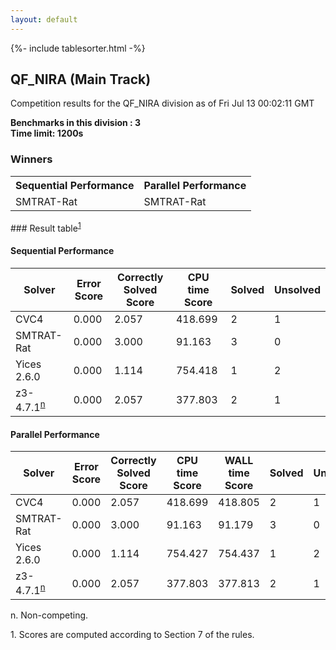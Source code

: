 ```yaml
---
layout: default
---
```

{%- include tablesorter.html -%}

##  QF_NIRA (Main Track)

Competition results for the QF_NIRA division as of Fri Jul 13 00:02:11 GMT

**Benchmarks in this division : 3  
Time limit: 1200s** 

### Winners
<table>
<tr><th class="center">Sequential Performance</th><th class="center">Parallel Performance</th></tr>
<tr class="center"><td>SMTRAT-Rat</td><td>SMTRAT-Rat</td></tr></table>
### Result table<sup><a href="#fn1">1</a></sup>

#### Sequential Performance

<table id="sequential" class="result sorted">
<thead><tr class="center">
  <th>Solver</th>
  <th>Error Score</th>
  <th>Correctly Solved Score</th>
  <th>CPU time Score</th>
  <th>Solved</th>
  <th>Unsolved</th>
</tr></thead><tr>
  <td>CVC4</td>
  <td>0.000</td>
  <td>2.057</td>
  <td>418.699</td>
<td>2</td>
<td>1</td>
</tr><tr>
  <td>SMTRAT-Rat</td>
  <td>0.000</td>
  <td>3.000</td>
  <td>91.163</td>
<td>3</td>
<td>0</td>
</tr><tr>
  <td>Yices 2.6.0</td>
  <td>0.000</td>
  <td>1.114</td>
  <td>754.418</td>
<td>1</td>
<td>2</td>
</tr><tr>
  <td>z3-4.7.1<SUP><a href="#fn">n</a></SUP></td>
  <td>0.000</td>
  <td>2.057</td>
  <td>377.803</td>
<td>2</td>
<td>1</td>
</tr></table>

#### Parallel Performance

<table id="parallel" class="result sorted">
<thead><tr class="center">
  <th>Solver</th>
  <th>Error Score</th>
  <th>Correctly Solved Score</th>
  <th>CPU time Score</th>
  <th>WALL time Score</th>
  <th>Solved</th>
  <th>Unsolved</th>
</tr></thead><tr>
  <td>CVC4</td>
<td>0.000</td><td>2.057</td><td>418.699</td><td>418.805</td><td>2</td><td>1</td></tr><tr>
  <td>SMTRAT-Rat</td>
<td>0.000</td><td>3.000</td><td>91.163</td><td>91.179</td><td>3</td><td>0</td></tr><tr>
  <td>Yices 2.6.0</td>
<td>0.000</td><td>1.114</td><td>754.427</td><td>754.437</td><td>1</td><td>2</td></tr><tr>
  <td>z3-4.7.1<SUP><a href="#fn">n</a></SUP></td>
<td>0.000</td><td>2.057</td><td>377.803</td><td>377.813</td><td>2</td><td>1</td></tr></table>
 <span id="fn"> n. Non-competing. </span>

 <span id="fn1"> 1. Scores are computed according to Section 7 of the rules. </span>


